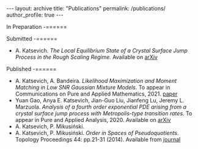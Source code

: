 <meta charset="UTF-8" />
---
layout: archive
title: "Publications"
permalink: /publications/
author_profile: true
---

In Preparation
-======


Submitted
-======
- A. Katsevich. *The Local Equilibrium State of a Crystal Surface Jump Process in the Rough Scaling Regime.* Available on [arXiv](https://arxiv.org/abs/2106.04652)

Published
-======
- A. Katsevich, A. Bandeira. *Likelihood Maximization and Moment Matching in Low SNR Gaussian Mixture Models*. To appear in Communications on Pure and Applied Mathematics, 2021. [paper](https://arxiv.org/abs/2006.15202)
- Yuan Gao, Anya E. Katsevich, Jian-Guo Liu, Jianfeng Lu, Jeremy L. Marzuola. *Analysis of a fourth order exponential PDE arising from a crystal surface jump process with Metropolis-type transition rates.* To appear in Pure and Applied Analysis, 2020. Available on [arXiv](https://arxiv.org/abs/2003.07236)
-  A. Katsevich, P. Mikusiński.
- A. Katsevich, P. Mikusiński. *Order in Spaces of Pseudoquotients*. Topology Proceedings 44: pp.21-31 (2014). Available from [journal](http://topology.nipissingu.ca/tp/reprints/v44/tp44003.pdf)
